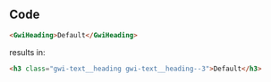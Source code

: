 ## Code

```html
<GwiHeading>Default</GwiHeading>
```

results in:
```html
<h3 class="gwi-text__heading gwi-text__heading--3">Default</h3>
```
